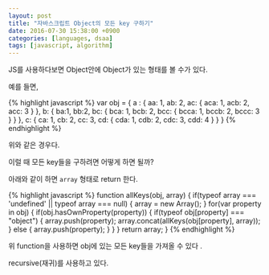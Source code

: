 ```yaml
---
layout: post
title: "자바스크립트 Object의 모든 key 구하기"
date: 2016-07-30 15:38:00 +0900
categories: [languages, dsaa]
tags: [javascript, algorithm]
---
```


JS를 사용하다보면 Object안에 Object가 있는 형태를 볼 수가 있다.

예를 들면,
<!--more-->
{% highlight javascript %}
var obj = {
  a : {
    aa: 1,
    ab: 2,
    ac: {
      aca: 1,
      acb: 2,
      acc: 3
    }
  },
  b: {
    ba:1,
    bb:2,
    bc: {
      bca: 1,
      bcb: 2,
      bcc: {
        bcca: 1,
        bccb: 2,
        bccc: 3
      }
    }
  },
  c: {
    ca: 1,
    cb: 2,
    cc: 3,
    cd: {
      cda: 1,
      cdb: 2,
      cdc: 3,
      cdd: 4
    }
  }
}
{% endhighlight %}

위와 같은 경우다.

이럴 때 모든 key들을 구하려면 어떻게 하면 될까?

아래와 같이 하면 `array` 형태로 return 한다.

{% highlight javascript %}
function allKeys(obj, array) {
  if(typeof array === 'undefined' || typeof array === null) {
    array = new Array();
  }
  for(var property in obj) {
    if(obj.hasOwnProperty(property)) {
      if(typeof obj[property] === "object") {
        array.push(property);
        array.concat(allKeys(obj[property], array));
      } else {
        array.push(property);
      }
    }
  }
  return array;
}
{% endhighlight %}

위 function을 사용하면 obj에 있는 모든 key들을 가져올 수 있다 .

recursive(재귀)를 사용하고 있다.
